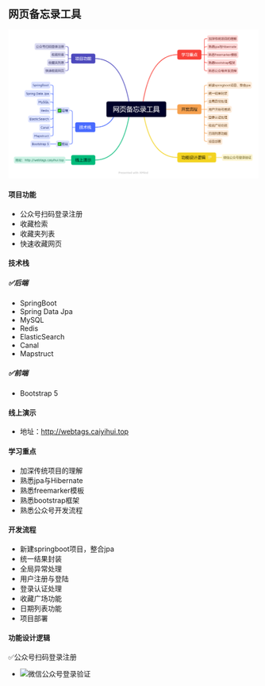 ## 网页备忘录工具

![网页备忘录工具XMind](README.assets/网页备忘录工具XMind.png)



#### 项目功能

- 公众号扫码登录注册
- 收藏检索
- 收藏夹列表
- 快速收藏网页



#### 技术栈

##### ✅后端

- SpringBoot
- Spring Data Jpa
- MySQL
- Redis
- ElasticSearch
- Canal
- Mapstruct



##### ✅前端

- Bootstrap 5



#### 线上演示

- 地址：http://webtags.caiyihui.top



#### 学习重点

- 加深传统项目的理解
- 熟悉jpa与Hibernate
- 熟悉freemarker模板
- 熟悉bootstrap框架
- 熟悉公众号开发流程



#### 开发流程

- 新建springboot项目，整合jpa
- 统一结果封装
- 全局异常处理
- 用户注册与登陆
- 登录认证处理
- 收藏广场功能
- 日期列表功能
- 项目部署



#### 功能设计逻辑

✅公众号扫码登录注册

- ![微信公众号登录验证](README.assets/微信公众号登录验证.png)
